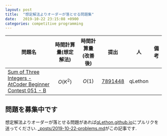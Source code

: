 ```yaml
---
layout: post
title:  "想定解法よりオーダーが落とせる問題集"
date:   2019-10-22 23:15:08 +0900
categories: competitive programming
---
```


| 問題名 | 時間計算量(想定解法) | 時間計算量(改善後) | 提出 | 人 | 備考 |
| -------- | -------- | -------- | -------- | -------- | -------- |
| [Sum of Three Integers - AtCoder Beginner Contest 051 - B](https://atcoder.jp/contests/abc051/tasks/abc051_b) | $$O(K^2)$$ | $$O(1)$$ | [7891448](https://atcoder.jp/contests/abc051/submissions/) | qLethon | |


## 問題を募集中です
想定解法よりオーダーが落とせる問題があれば[qLethon.github.io](https://github.com/qLethon/qLethon.github.io)にプルリクを送ってください. [_posts/2019-10-22-problems.md](https://github.com/qLethon/qLethon.github.io/blob/master/_posts/2019-10-22-problems.md)がこの記事です.
